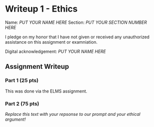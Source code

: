 # Writeup 1 - Ethics

Name: *PUT YOUR NAME HERE*
Section: *PUT YOUR SECTION NUMBER HERE*

I pledge on my honor that I have not given or received any unauthorized assistance on this assignment or examniation.

Digital acknowledgement: *PUT YOUR NAME HERE*

## Assignment Writeup

### Part 1 (25 pts)

This was done via the ELMS assignment.

### Part 2 (75 pts)

*Replace this text with your repsonse to our prompt and your ethical argument!*
